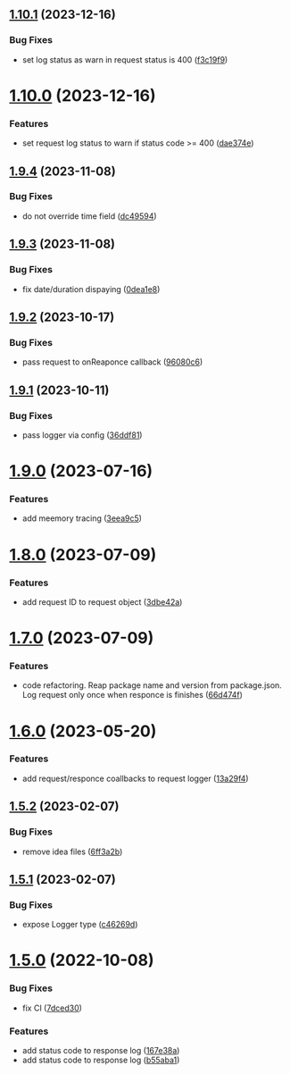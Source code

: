 ## [1.10.1](https://github.com/advertikon/npm-logger/compare/v1.10.0...v1.10.1) (2023-12-16)


### Bug Fixes

* set log status as warn in request status is 400 ([f3c19f9](https://github.com/advertikon/npm-logger/commit/f3c19f91f4838e56fa9ec9dd69b147015ccf0c21))

# [1.10.0](https://github.com/advertikon/npm-logger/compare/v1.9.4...v1.10.0) (2023-12-16)


### Features

* set request log status to warn if status code >= 400 ([dae374e](https://github.com/advertikon/npm-logger/commit/dae374eefc04a8c73a96e0893b13569a903684b3))

## [1.9.4](https://github.com/advertikon/npm-logger/compare/v1.9.3...v1.9.4) (2023-11-08)


### Bug Fixes

* do not override time field ([dc49594](https://github.com/advertikon/npm-logger/commit/dc49594bf4cc21f9bd3cda1b5c5d44ec7ed6522d))

## [1.9.3](https://github.com/advertikon/npm-logger/compare/v1.9.2...v1.9.3) (2023-11-08)


### Bug Fixes

* fix date/duration dispaying ([0dea1e8](https://github.com/advertikon/npm-logger/commit/0dea1e806bbe82d26fb12fadc0ac31cf1227be23))

## [1.9.2](https://github.com/advertikon/npm-logger/compare/v1.9.1...v1.9.2) (2023-10-17)


### Bug Fixes

* pass request to onReaponce callback ([96080c6](https://github.com/advertikon/npm-logger/commit/96080c673d0784a82becb471ab999801ad8324bf))

## [1.9.1](https://github.com/advertikon/npm-logger/compare/v1.9.0...v1.9.1) (2023-10-11)


### Bug Fixes

* pass logger via config ([36ddf81](https://github.com/advertikon/npm-logger/commit/36ddf8177782e53b8928d10cb9513e2567a09308))

# [1.9.0](https://github.com/advertikon/npm-logger/compare/v1.8.0...v1.9.0) (2023-07-16)


### Features

* add meemory tracing ([3eea9c5](https://github.com/advertikon/npm-logger/commit/3eea9c5d44fba04ffc5ee8e7af352c6d16eee9f0))

# [1.8.0](https://github.com/advertikon/npm-logger/compare/v1.7.0...v1.8.0) (2023-07-09)


### Features

* add request ID to request object ([3dbe42a](https://github.com/advertikon/npm-logger/commit/3dbe42af0fe8fce2725c20500b497ce96c1354ee))

# [1.7.0](https://github.com/advertikon/npm-logger/compare/v1.6.0...v1.7.0) (2023-07-09)


### Features

* code refactoring. Reap package name and version from package.json. Log request only once when responce is finishes ([66d474f](https://github.com/advertikon/npm-logger/commit/66d474f29ef977df7d284a22353bb0749e036c94))

# [1.6.0](https://github.com/advertikon/npm-logger/compare/v1.5.2...v1.6.0) (2023-05-20)


### Features

* add request/responce coallbacks to request logger ([13a29f4](https://github.com/advertikon/npm-logger/commit/13a29f4281b7bfa11fd48358ea273bd490310b41))

## [1.5.2](https://github.com/advertikon/npm-logger/compare/v1.5.1...v1.5.2) (2023-02-07)


### Bug Fixes

* remove idea files ([6ff3a2b](https://github.com/advertikon/npm-logger/commit/6ff3a2b73c3dbbf926168fb01136ba487805dbec))

## [1.5.1](https://github.com/advertikon/npm-logger/compare/v1.5.0...v1.5.1) (2023-02-07)


### Bug Fixes

* expose Logger type ([c46269d](https://github.com/advertikon/npm-logger/commit/c46269ddb93f79ab3b458f956a34ce6b6d3fff86))

# [1.5.0](https://github.com/advertikon/npm-logger/compare/v1.4.6...v1.5.0) (2022-10-08)


### Bug Fixes

* fix CI ([7dced30](https://github.com/advertikon/npm-logger/commit/7dced307d887561dc64d7740a92c4eb229e75a96))


### Features

* add status code to response log ([167e38a](https://github.com/advertikon/npm-logger/commit/167e38aee697744500ad8aef48263e72a9478d03))
* add status code to response log ([b55aba1](https://github.com/advertikon/npm-logger/commit/b55aba1f58ad82051baa6227d381e171353c1682))
